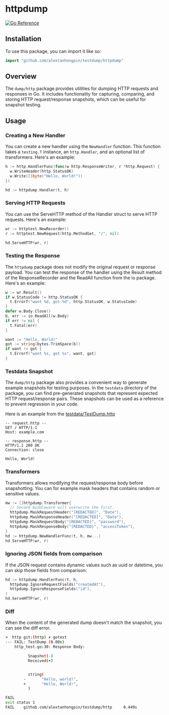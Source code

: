 # httpdump

[![Go Reference](https://pkg.go.dev/badge/github.com/alextanhongpin/testdump/httpdump.svg)](https://pkg.go.dev/github.com/alextanhongpin/testdump/httpdump)

## Installation

To use this package, you can import it like so:

```go
import "github.com/alextanhongpin/testdump/httpdump"
```

## Overview

The `dump/http` package provides utilities for dumping HTTP requests and responses in Go. It includes functionality for capturing, comparing, and storing HTTP request/response snapshots, which can be useful for snapshot testing.


## Usage

### Creating a New Handler

You can create a new handler using the `NewHandler` function. This function takes a `testing.T` instance, an `http.Handler`, and an optional list of transformers. Here's an example:

```go
h := http.HandlerFunc(func(w http.ResponseWriter, r *http.Request) {
  w.WriteHeader(http.StatusOK)
  w.Write([]byte("Hello, World!"))
})

hd := httpdump.Handler(t, h)
```

### Serving HTTP Requests
You can use the ServeHTTP method of the Handler struct to serve HTTP requests. Here's an example:

```go
wr := httptest.NewRecorder()
r := httptest.NewRequest(http.MethodGet, "/", nil)

hd.ServeHTTP(wr, r)
```


### Testing the Response

The `httpdump` package does not modify the original request or response payload.
You can test the response of the handler using the Result method of the ResponseRecorder and the ReadAll function from the io package. Here's an example:


```go
w := wr.Result()
if w.StatusCode != http.StatusOK {
  t.Errorf("want %d, got %d", http.StatusOK, w.StatusCode)
}
defer w.Body.Close()
b, err := io.ReadAll(w.Body)
if err != nil {
  t.Fatal(err)
}

want := "Hello, World!"
got := string(bytes.TrimSpace(b))
if want != got {
  t.Errorf("want %s, got %s", want, got)
}
```

### Testdata Snapshot

The `dump/http` package also provides a convenient way to generate example snapshots for testing purposes. In the `testdata` directory of the package, you can find pre-generated snapshots that represent expected HTTP request/response pairs. These snapshots can be used as a reference to prevent regression in your code.

Here is an example from the [testdata/TestDump.http](testdata/TestDump.http)

```http
-- request.http --
GET / HTTP/1.1
Host: example.com

-- response.http --
HTTP/1.1 200 OK
Connection: close

Hello, World!

```

### Transformers

Transformers allows modifying the request/response body before snapshotting.
You can for example mask headers that contains random or sensitive values.

```go
mw := []httpdump.Transformer{
  // Second middleware will overwrite the first.
  httpdump.MaskRequestHeader("[REDACTED]", "Date"),
  httpdump.MaskResponseHeader("[REDACTED]", "Date"),
  httpdump.MaskRequestBody("[REDACTED]", "password"),
  httpdump.MaskResponseBody("[REDACTED]", "accessToken"),
}
hd := httpdump.NewHandlerFunc(t, h, mw...)
hd.ServeHTTP(wr, r)
```

### Ignoring JSON fields from comparison

If the JSON request contains dynamic values such as uuid or datetime, you can skip those fields from comparison:

```go
hd := httpdump.HandlerFunc(t, h,
  httpdump.IgnoreRequestFields("createdAt"),
  httpdump.IgnoreResponseFields("id"),
)
hd.ServeHTTP(wr, r)
```

### Diff

When the content of the generated dump doesn't match the snapshot, you can see the diff error.

```bash
➜  http git:(http) ✗ gotest
--- FAIL: TestDump (0.00s)
    http_test.go:30: Response Body:

          Snapshot(-)
          Received(+)


          string(
        -       "Hello, world!",
        +       "Hello, World!",
          )

FAIL
exit status 1
FAIL    github.com/alextanhongpin/testdump/http     0.449s
```
